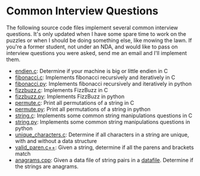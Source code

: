 # Common Interview Questions

The following source code files implement several common interview questions.  It's only updated when I have some spare time to work on the puzzles or when I should be doing something else, like mowing the lawn.  If you're a former student, not under an NDA, and would like to pass on interview questions you were asked, send me an email and I'll implement them.

- [endien.c][05]: Determine if your machine is big or little endien in C
- [fibonacci.c][06]: Implements fibonacci recursively and iteratively in C
- [fibonacci.py][07]: Implements fibonacci recursively and iteratively in python 
- [fizzbuzz.c][01]: Implements FizzBuzz in C
- [fizzbuzz.py][02]: Implements FizzBuzz in python
- [permute.c][09]: Print all permutations of a string in C
- [permute.py][10]: Print all permutations of a string in python
- [string.c][03]: Implements some common string manipulations questions in C
- [string.py][04]: Implements some common string manipulations questions in python
- [unique_characters.c][08]: Determine if all characters in a string are unique, with and without a data structure 
- [valid_paren.c++][09]: Given a string, determine if all the parens and brackets match
- [anagrams.cpp][10]: Given a data file of string pairs in a [datafile][12]. Determine if the strings are anagrams.   


[01]: https://github.com/CSE3320/Common-Interview-Programs/blob/master/fizzbuzz.c 
[02]: https://github.com/CSE3320/Common-Interview-Programs/blob/master/fizzbuzz.py 
[03]: https://github.com/CSE3320/Common-Interview-Programs/blob/master/string.c 
[04]: https://github.com/CSE3320/Common-Interview-Programs/blob/master/string.py 
[05]: https://github.com/CSE3320/Common-Interview-Programs/blob/master/endien.c
[06]: https://github.com/CSE3320/Common-Interview-Programs/blob/master/fibonacci.c
[07]: https://github.com/CSE3320/Common-Interview-Programs/blob/master/fibonacci.py
[08]: https://github.com/CSE3320/Common-Interview-Programs/blob/master/unique_characters.c
[09]: https://github.com/CSE3320/Common-Interview-Programs/blob/master/permute.c
[10]: https://github.com/CSE3320/Common-Interview-Programs/blob/master/permute.py
[11]: https://github.com/CSE3320/Common-Interview-Programs/blob/master/anagrams.cpp
[12]: https://github.com/CSE3320/Common-Interview-Programs/blob/master/anagram-input.txt
